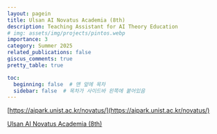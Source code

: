 ```yaml
---
layout: pagein
title: Ulsan AI Novatus Academia (8th)
description: Teaching Assistant for AI Theory Education
# img: assets/img/projects/pintos.webp
importance: 3
category: Summer 2025
related_publications: false
giscus_comments: true
pretty_table: true

toc:
  beginning: false  # 맨 앞에 목차
  sidebar: false  # 목차가 사이드바 왼쪽에 붙어있음
---
```


[https://aipark.unist.ac.kr/novatus/](https://aipark.unist.ac.kr/novatus/)

[Ulsan AI Novatus Academia (8th)](https://aipark.unist.ac.kr/unist-ai%eb%85%b8%eb%b0%94%ed%88%ac%ec%8a%a4-%ec%95%84%ec%b9%b4%eb%8d%b0%eb%af%b8%ec%95%84%ec%9a%b8%ec%82%b0%ea%b3%bc%ec%a0%95-8%ea%b8%b0-%ea%b5%90%ec%9c%a1%ec%83%9d-%eb%aa%a8%ec%a7%91-%ea%b3%b5/?p_num=1&keyword=&target=)

